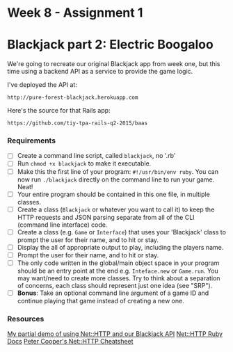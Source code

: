 # Week 8 - Assignment 1
# Blackjack part 2: Electric Boogaloo

We're going to recreate our original Blackjack app from week one, but this time using a backend API as a service to provide the game logic.

I've deployed the API at:

    http://pure-forest-blackjack.herokuapp.com

Here's the source for that Rails app:

    https://github.com/tiy-tpa-rails-q2-2015/baas

### Requirements

- [ ] Create a command line script, called `blackjack`, no '.rb'
- [ ] Run `chmod +x blackjack` to make it executable.
- [ ] Make this the first line of your program: `#!/usr/bin/env ruby`. You can now run `./blackjack` directly on the command line to run your game. Neat!
- [ ] Your entire program should be contained in this one file, in multiple classes.
- [ ] Create a class (`Blackjack` or whatever you want to call it) to keep the HTTP requests and JSON parsing separate from all of the CLI (command line interface) code.
- [ ] Create a class (e.g. `Game` or `Interface`) that uses your 'Blackjack' class to prompt the user for their name, and to hit or stay.
- [ ] Display the all of appropriate output to play, including the players name.
- [ ] Prompt the user for their name, and to hit or stay.
- [ ] The only code written in the global/main object space in your program should be an entry point at the end e.g. `Inteface.new` or `Game.run`. You may want/need to create more classes. Try to think about a separation of concerns, each class should represent just one idea (see "SRP").
- [ ] **Bonus**: Take an optional command line argument of a game ID and continue playing that game instead of creating a new one.

### Resources

[My partial demo of using Net::HTTP and our Blackjack API](https://gist.github.com/ambethia/8fb95a03fb9cb7ec5505)
[Net::HTTP Ruby Docs](http://ruby-doc.org/stdlib-2.2.2/libdoc/net/http/rdoc/Net/HTTP.html)
[Peter Cooper's Net::HTTP Cheatsheet](http://www.rubyinside.com/nethttp-cheat-sheet-2940.html)

